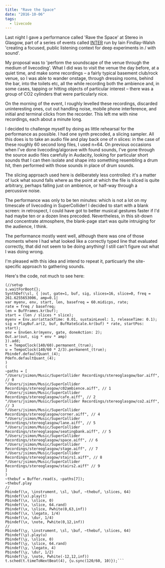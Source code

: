 ```yaml
---
title: "Rave the Space"
date: "2016-10-06"
tags:
  - livecode
---
```


Last night I gave a performance called 'Rave the Space' at Stereo in Glasgow, part of a series of events called [INTER](http://www.stereocafebar.com/listings/events/5-oct-16-inter--7-sonic-spaces-in-between-stereo/) run by Iain Findlay-Walsh 'creating a focused, public listening context for deep experiments in / with sound'.

My proposal was to 'perform the soundscape of the venue through the medium of livecoding'. What I did was to visit the venue the day before, at a quiet time, and make some recordings – a fairly typical basement club/rock venue, so I was able to wander onstage, through dressing rooms, behind the bar, into the toilets etc, all the while recording both the ambience and, in some cases, tapping or hitting objects of particular interest – there was a group of CO2 cylinders that were particularly nice.

On the morning of the event, I roughly levelled these recordings, discarded uninteresting ones, cut out handling noise, mobile phone interference, and initial and terminal clicks from the recorder. This left me with nine recordings, each about a minute long.

I decided to challenge myself by doing as little rehearsal for the performance as possible. I had one synth precoded, a slicing sampler. All this does is to take an audio file and play back one of n slices: in the case of these roughly 60 second long files, I used n=64. On previous occasions when I've done livecoding/algorave with found sounds, I've gone through the source audio files carefully in Audacity, looking for particular short sounds that I can then isolate and shape into something resembling a drum hit, then performed with those sounds in place of drum sounds.

The slicing approach used here is deliberately less controlled: it's a matter of luck what sound falls where as the point at which the file is sliced is quite arbitrary, perhaps falling just on ambience, or half-way through a percussive noise.

The performance was only to be ten minutes: which is not a lot on my timescale of livecoding in SuperCollider! I decided to start with a blank screen: in retrospect, I could have got to better musical gestures faster if I'd had maybe ten or a dozen lines precoded. Nevertheless, in this sit-down and concentrate atmosphere, the blank-page start was quite intruiging for the audience, I think.

The performance mostly went well, although there was one of those moments where I had what looked like a correctly typed line that evaluated correctly, that did not seem to be doing anything! I still can't figure out what I was doing wrong.

I'm pleased with this idea and intend to repeat it, particuarly the site-specific approach to gathering sounds.

Here's the code, not much to see here:

```supercollider
(//setup
s.waitForBoot{};
SynthDef(\sl, { |out, gate=1, buf, sig, slices=16, slice=0, freq = 261.6255653006, amp=0.1|
var myenv, env, start, len, basefreq = 60.midicps, rate;
rate = freq / basefreq;
len = BufFrames.kr(buf);
start = (len / slices * slice);
myenv = Env.asr(attackTime: 0.01, sustainLevel: 1, releaseTime: 0.1);
sig = PlayBuf.ar(2, buf, BufRateScale.kr(buf) * rate, startPos: start);
env = EnvGen.kr(myenv, gate, doneAction: 2);
Out.ar(out, sig * env * amp)
}).add;
t = TempoClock(140/60).permanent_(true);
u = TempoClock(140/60 * 2/3).permanent_(true);
Pbindef.defaultQuant_(4);
Pdefn.defaultQuant_(4);
)
(
~paths = [
"/Users/jsimon/Music/SuperCollider Recordings/stereoglasgow/bar.aiff", // 0
"/Users/jsimon/Music/SuperCollider Recordings/stereoglasgow/c02ambience.aiff", // 1
"/Users/jsimon/Music/SuperCollider Recordings/stereoglasgow/cafe.aiff", // 2
"/Users/jsimon/Music/SuperCollider Recordings/stereoglasgow/co2.aiff", // 3
"/Users/jsimon/Music/SuperCollider Recordings/stereoglasgow/corner.aiff", // 4
"/Users/jsimon/Music/SuperCollider Recordings/stereoglasgow/lane.aiff", // 5
"/Users/jsimon/Music/SuperCollider Recordings/stereoglasgow/seatingbank.aiff", // 5
"/Users/jsimon/Music/SuperCollider Recordings/stereoglasgow/space.aiff", // 6
"/Users/jsimon/Music/SuperCollider Recordings/stereoglasgow/stage.aiff", // 7
"/Users/jsimon/Music/SuperCollider Recordings/stereoglasgow/stairs1.aiff", // 8
"/Users/jsimon/Music/SuperCollider Recordings/stereoglasgow/stairs2.aiff" // 9
]
)
~thebuf = Buffer.read(s, ~paths[7]);
~thebuf.play
//
Pbindef(\x, \instrument, \sl, \buf, ~thebuf, \slices, 64)
Pbindef(\x).play(t)
Pbindef(\x, \slice, 0)
Pbindef(\x, \slice, 64.rand)
Pbindef(\x, \slice, Pwhite(0,63,inf))
Pbindef(\x, \legato, 1/4)
Pbindef(\x, \dur, 1/4)
Pbindef(\x, \note, Pwhite(0,12,inf))
//
Pbindef(\y, \instrument, \sl, \buf, ~thebuf, \slices, 64)
Pbindef(\y).play(u)
Pbindef(\y, \slice, 0)
Pbindef(\y, \slice, 64.rand)
Pbindef(\y, \legato, 4)
Pbindef(\y, \dur, 1/2)
Pbindef(\y, \note, Pwhite(-12,12,inf))
t.sched(t.timeToNextBeat(4), {u.sync(120/60, 10)});```
